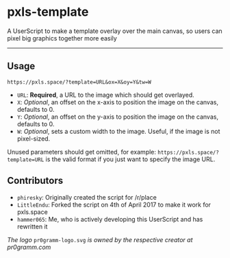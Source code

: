 pxls-template
=============
A UserScript to make a template overlay over the main canvas, so users can pixel big graphics together more easily

----------

Usage
-----

    https://pxls.space/?template=URL&ox=X&oy=Y&tw=W

 - `URL`: **Required**, a URL to the image which should get overlayed.
 - `X`: *Optional*, an offset on the x-axis to position the image on the canvas, defaults to 0.
 - `Y`: *Optional*, an offset on the y-axis to position the image on the canvas, defaults to 0.
 - `W`: *Optional*, sets a custom width to the image. Useful, if the image is not pixel-sized.

Unused parameters should get omitted, for example: `https://pxls.space/?template=URL` is the valid format if you just want to specify the image URL.

Contributors
------------
 - `phiresky`: Originally created the script for /r/place
 - `LittleEndu`: Forked the script on 4th of April 2017 to make it work for pxls.space
 - `hammer065`: Me, who is actively developing this UserScript and has rewritten it


*The logo* `pr0gramm-logo.svg` *is owned by the respective creator at pr0gramm.com*